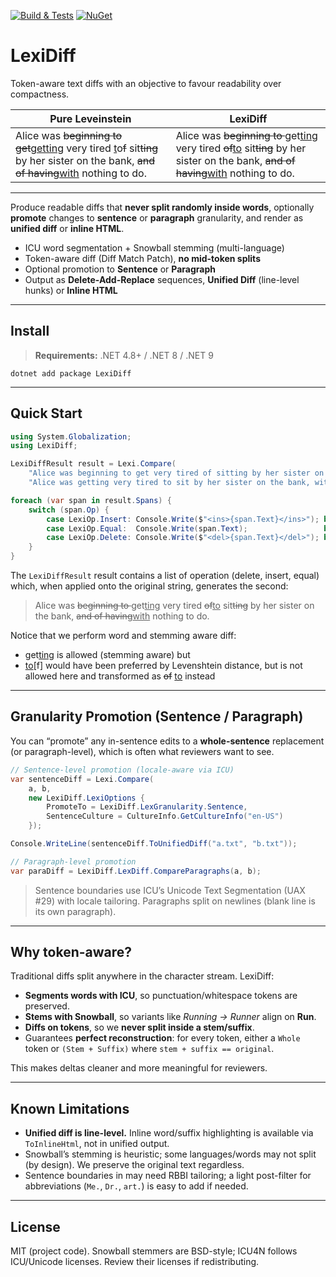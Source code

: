 [![Build & Tests](https://github.com/gaspardpetit/LexiDiff.NET/actions/workflows/run-tests.yml/badge.svg)](https://github.com/gaspardpetit/LexiDiff.NET/actions/workflows/run-tests.yml)
[![NuGet](https://img.shields.io/nuget/v/LexiDiff.svg)](https://www.nuget.org/packages/LexiDiff)


# LexiDiff

Token-aware text diffs with an objective to favour readability over compactness.

| Pure Leveinstein | LexiDiff |
|------------------|----------|
| Alice was <del>beginning to get</del><ins>getting</ins> very tired <ins>t</ins>o<del>f</del> sit<del>ting</del> by her sister on the bank, <del>and of having</del><ins>with</ins> nothing to do. | Alice was <del>beginning to </del>get<ins>ting</ins> very tired <del>of</del><ins>to</ins> sit<del>ting</del> by her sister on the bank, <del>and of having</del><ins>with</ins> nothing to do. |
--------

Produce readable diffs that **never split randomly inside words**, optionally **promote** changes to **sentence** or **paragraph** granularity, and render as **unified diff** or **inline HTML**.

- ICU word segmentation + Snowball stemming (multi-language)
- Token-aware diff (Diff Match Patch), **no mid-token splits**
- Optional promotion to **Sentence** or **Paragraph**
- Output as **Delete-Add-Replace** sequences,  **Unified Diff** (line-level hunks) or **Inline HTML**

---

## Install

> **Requirements:** .NET 4.8+ / .NET 8 / .NET 9

    dotnet add package LexiDiff

---

## Quick Start

```cs
using System.Globalization;
using LexiDiff;

LexiDiffResult result = Lexi.Compare(
    "Alice was beginning to get very tired of sitting by her sister on the bank, and of having nothing to do.",
    "Alice was getting very tired to sit by her sister on the bank, with nothing to do.");

foreach (var span in result.Spans) {
    switch (span.Op) {
        case LexiOp.Insert: Console.Write($"<ins>{span.Text}</ins>"); break;
        case LexiOp.Equal:  Console.Write(span.Text);                 break;
        case LexiOp.Delete: Console.Write($"<del>{span.Text}</del>"); break;
    }
}
```

The `LexiDiffResult` result contains a list of operation (delete, insert, equal) which, when applied onto the original string, generates the second:

> Alice was <del>beginning to </del>get<ins>ting</ins> very tired <del>of</del><ins>to</ins> sit<del>ting</del> by her sister on the bank, <del>and of having</del><ins>with</ins> nothing to do.

Notice that we perform word and stemming aware diff: 
- get<u>ting</u> is allowed (stemming aware) but
- <u>to</u>[f] would have been preferred by Levenshtein distance, but is not allowed here and transformed as ~~of~~ <u>to</u> instead

---

## Granularity Promotion (Sentence / Paragraph)

You can “promote” any in-sentence edits to a **whole-sentence** replacement (or paragraph-level), which is often what reviewers want to see.

```cs
// Sentence-level promotion (locale-aware via ICU)
var sentenceDiff = Lexi.Compare(
    a, b,
    new LexiDiff.LexiOptions {
        PromoteTo = LexiDiff.LexGranularity.Sentence,
        SentenceCulture = CultureInfo.GetCultureInfo("en-US")
    });

Console.WriteLine(sentenceDiff.ToUnifiedDiff("a.txt", "b.txt"));

// Paragraph-level promotion
var paraDiff = LexiDiff.LexDiff.CompareParagraphs(a, b);
```

> Sentence boundaries use ICU’s Unicode Text Segmentation (UAX #29) with locale tailoring. Paragraphs split on newlines (blank line is its own paragraph).

---

## Why token-aware?

Traditional diffs split anywhere in the character stream. LexiDiff:

- **Segments words with ICU**, so punctuation/whitespace tokens are preserved.
- **Stems with Snowball**, so variants like *Running → Runner* align on **Run**.
- **Diffs on tokens**, so we **never split inside a stem/suffix**.
- Guarantees **perfect reconstruction**: for every token, either a `Whole` token or `(Stem + Suffix)` where `stem + suffix == original`.

This makes deltas cleaner and more meaningful for reviewers.

---

## Known Limitations

- **Unified diff is line-level.** Inline word/suffix highlighting is available via `ToInlineHtml`, not in unified output.
- Snowball’s stemming is heuristic; some languages/words may not split (by design). We preserve the original text regardless.
- Sentence boundaries in may need RBBI tailoring; a light post-filter for abbreviations (`Me.`, `Dr.`, `art.`) is easy to add if needed.

---

## License

MIT (project code). Snowball stemmers are BSD-style; ICU4N follows ICU/Unicode licenses. Review their licenses if redistributing.
